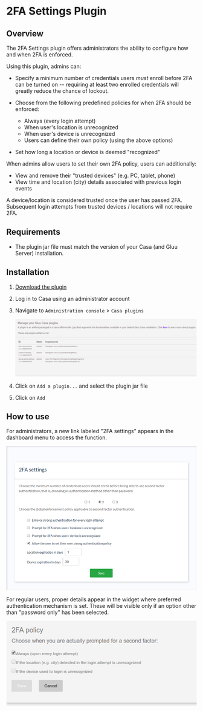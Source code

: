 # 2FA Settings Plugin

## Overview
The 2FA Settings plugin offers administrators the ability to configure how and when 2FA is enforced. 

Using this plugin, admins can:

- Specify a minimum number of credentials users *must* enroll before 2FA can be turned on -- requiring at least two enrolled credentials will greatly reduce the chance of lockout. 

- Choose from the following predefined policies for when 2FA should be enforced:
 
    - Always (every login attempt)
    - When user's location is unrecognized
    - When user's device is unrecognized
    - Users can define their own policy (using the above options)
  
- Set how long a location or device is deemed "recognized"
    
When admins allow users to set their own 2FA policy, users can additionally:

- View and remove their "trusted devices" (e.g. PC, tablet, phone)
- View time and location (city) details associated with previous login events

A device/location is considered trusted once the user has passed 2FA. Subsequent login attempts from trusted devices / locations will not require 2FA.

## Requirements

- The plugin jar file must match the version of your Casa (and Gluu Server) installation.
    
## Installation

1. [Download the plugin](https://gluu.co/2fa-settings-plugin)

1. Log in to Casa using an administrator account

1. Navigate to `Administration console` > `Casa plugins`

    ![plugins page](../img/plugins/plugins314.png)

1. Click on `Add a plugin...` and select the plugin jar file

1. Click on `Add` 

## How to use

For administrators, a new link labeled "2FA settings" appears in the dashboard menu to access the function.

![2fa-settings](../img/admin-console/2FA-settings.png)

For regular users, proper details appear in the widget where preferred authentication mechanism is set. These will be visible only if an option other than "password only" has been selected.

![2fa-settings](../img/admin-console/2FA-user-settings.png)
